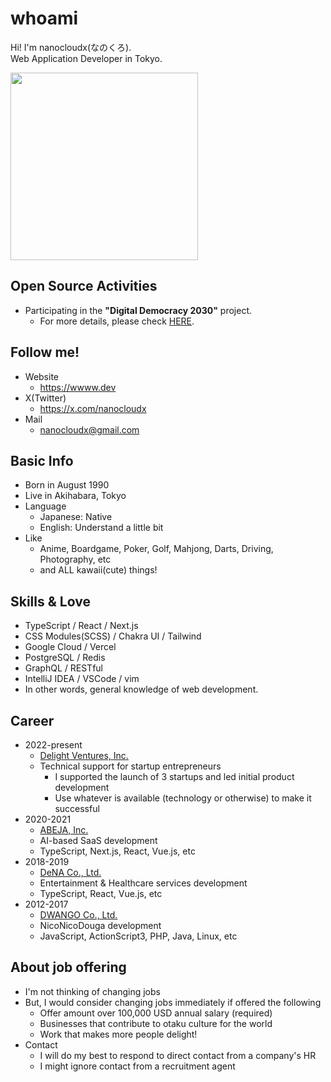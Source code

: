 # whoami  
Hi! I'm nanocloudx(なのくろ).  
Web Application Developer in Tokyo.  

<img src="https://wwww.dev/images/nyancat.gif" style="width:300px;" />

## Open Source Activities
- Participating in the **"Digital Democracy 2030"** project.  
  - For more details, please check [HERE](https://note.com/annotakahiro24/n/na0e296bc30b8).

## Follow me!
- Website
  - https://wwww.dev
- X(Twitter)
  - https://x.com/nanocloudx
- Mail
  - nanocloudx@gmail.com

## Basic Info
- Born in August 1990
- Live in Akihabara, Tokyo
- Language
  - Japanese: Native
  - English: Understand a little bit
- Like
  - Anime, Boardgame, Poker, Golf, Mahjong, Darts, Driving, Photography, etc
  - and ALL kawaii(cute) things!

## Skills & Love
- TypeScript / React / Next.js
- CSS Modules(SCSS) / Chakra UI / Tailwind
- Google Cloud / Vercel
- PostgreSQL / Redis
- GraphQL / RESTful
- IntelliJ IDEA / VSCode / vim
- In other words, general knowledge of web development.

## Career
- 2022-present
  - [Delight Ventures, Inc.](https://www.delight-ventures.com/en/)
  - Technical support for startup entrepreneurs
    - I supported the launch of 3 startups and led initial product development
    - Use whatever is available (technology or otherwise) to make it successful
- 2020-2021
  - [ABEJA, Inc.](https://www.abejainc.com/en)
  - AI-based SaaS development
  - TypeScript, Next.js, React, Vue.js, etc
- 2018-2019
  - [DeNA Co., Ltd.](https://dena.com/)
  - Entertainment & Healthcare services development
  - TypeScript, React, Vue.js, etc
- 2012-2017
  - [DWANGO Co., Ltd.](https://en.dwango.co.jp/)
  - NicoNicoDouga development
  - JavaScript, ActionScript3, PHP, Java, Linux, etc

## About job offering
- I'm not thinking of changing jobs
- But, I would consider changing jobs immediately if offered the following
  - Offer amount over 100,000 USD annual salary (required)
  - Businesses that contribute to otaku culture for the world
  - Work that makes more people delight!
- Contact
  - I will do my best to respond to direct contact from a company's HR
  - I might ignore contact from a recruitment agent

